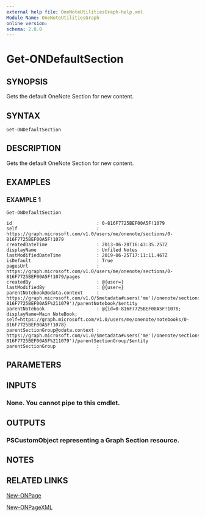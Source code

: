 ```yaml
---
external help file: OneNoteUtilitiesGraph-help.xml
Module Name: OneNoteUtilitiesGraph
online version:
schema: 2.0.0
---
```


# Get-ONDefaultSection

## SYNOPSIS
Gets the default OneNote Section for new content.

## SYNTAX

```
Get-ONDefaultSection
```

## DESCRIPTION
Gets the default OneNote Section for new content.

## EXAMPLES

### EXAMPLE 1
```
Get-ONDefaultSection

id                               : 0-816F7725BEF00A5F!1079
self                             : https://graph.microsoft.com/v1.0/users/me/onenote/sections/0-816F7725BEF00A5F!1079
createdDateTime                  : 2013-06-20T16:43:35.257Z
displayName                      : Unfiled Notes
lastModifiedDateTime             : 2019-06-25T17:11:11.467Z
isDefault                        : True
pagesUrl                         : https://graph.microsoft.com/v1.0/users/me/onenote/sections/0-816F7725BEF00A5F!1079/pages
createdBy                        : @{user=}
lastModifiedBy                   : @{user=}
parentNotebook@odata.context     : https://graph.microsoft.com/v1.0/$metadata#users('me')/onenote/sections('0-816F7725BEF00A5F%211079')/parentNotebook/$entity
parentNotebook                   : @{id=0-816F7725BEF00A5F!1078; displayName=Main NoteBook; self=https://graph.microsoft.com/v1.0/users/me/onenote/notebooks/0-816F7725BEF00A5F!1078}
parentSectionGroup@odata.context : https://graph.microsoft.com/v1.0/$metadata#users('me')/onenote/sections('0-816F7725BEF00A5F%211079')/parentSectionGroup/$entity
parentSectionGroup               :
```

## PARAMETERS

## INPUTS

### None. You cannot pipe to this cmdlet.
## OUTPUTS

### PSCustomObject representing a Graph Section resource.
## NOTES

## RELATED LINKS

[New-ONPage]()

[New-ONPageXML]()

